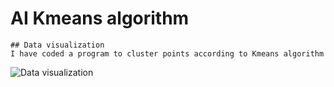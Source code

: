 # AI Kmeans algorithm
```
## Data visualization
I have coded a program to cluster points according to Kmeans algorithm
```
![Data visualization](https://www.screencast.com/t/5oZYOgvFs)